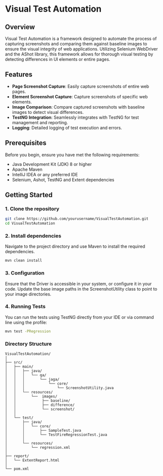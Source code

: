 # Visual Test Automation

## Overview
Visual Test Automation is a framework designed to automate the process of capturing screenshots and comparing them against baseline images 
to ensure the visual integrity of web applications. Utilizing Selenium WebDriver and the AShot library, this framework allows for thorough 
visual testing by detecting differences in UI elements or entire pages.

## Features
- **Page Screenshot Capture**: Easily capture screenshots of entire web pages.
- **Element Screenshot Capture**: Capture screenshots of specific web elements.
- **Image Comparison**: Compare captured screenshots with baseline images to detect visual differences.
- **TestNG Integration**: Seamlessly integrates with TestNG for test management and reporting.
- **Logging**: Detailed logging of test execution and errors.

## Prerequisites
Before you begin, ensure you have met the following requirements:
- Java Development Kit (JDK) 8 or higher
- Apache Maven
- IntelliJ IDEA or any preferred IDE
- Selenium, Ashot, TestNG and Extent dependencies

## Getting Started

### 1. Clone the repository
```bash
git clone https://github.com/yourusername/VisualTestAutomation.git
cd VisualTestAutomation
```
### 2. Install dependencies
Navigate to the project directory and use Maven to install the required dependencies.
```bash
mvn clean install
```
### 3. Configuration
Ensure that the Driver is accessible in your system, or configure it in your code.
Update the base image paths in the ScreenshotUtility class to point to your image directories.

### 4. Running Tests
You can run the tests using TestNG directly from your IDE or via command line using the profile:
```bash
mvn test -PRegression
```
### Directory Structure
```
VisualTestAutomation/
│
├── src/
│   ├── main/
│   │   ├── java/
│   │   │   └── qa/
│   │   │       └── jaga/
│   │   │           └── core/
│   │   │               └── ScreenshotUtility.java
│   │   └── resources/
│   │       └──  images/
│   │            ├── baseline/
│   │            ├── difference/
│   │            └── screenshot/
│   │
│   └── test/
│       ├── java/
│       │   └── core/
│       │       ├── SampleTest.java
│       │       └── TestFireRegressionTest.java
│       │
│       └── resources/
│           └── regression.xml
│
├── report/
│   └── ExtentReport.html
│
└── pom.xml 
```


